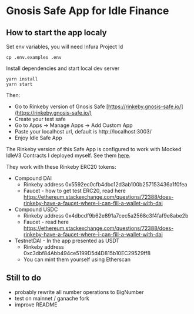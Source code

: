 # Gnosis Safe App for Idle Finance

## How to start the app localy

Set env variables, you will need Infura Project Id

```
cp .env.examples .env
```

Install dependencies and start local dev server

```
yarn install
yarn start
```

Then:

- Go to Rinkeby version of Gnosis Safe [https://rinkeby.gnosis-safe.io/](https://rinkeby.gnosis-safe.io/)
- Create your test safe
- Go to Apps -> Manage Apps -> Add Custom App
- Paste your localhost url, default is http://localhost:3003/
- Enjoy Idle Safe App

The Rinkeby version of this Safe App is configured to work with Mocked IdleV3 Contracts I deployed myself. See them [here](https://github.com/krzysu/idle-contract-mock).

They work with these Rinkeby ERC20 tokens:

- Compound DAI
  - Rinkeby address 0x5592ec0cfb4dbc12d3ab100b257153436a1f0fea
  - Faucet - how to get test ERC20, read here https://ethereum.stackexchange.com/questions/72388/does-rinkeby-have-a-faucet-where-i-can-fill-a-wallet-with-dai
- Compound USDC
  - Rinkeby address 0x4dbcdf9b62e891a7cec5a2568c3f4faf9e8abe2b
  - Faucet - read here https://ethereum.stackexchange.com/questions/72388/does-rinkeby-have-a-faucet-where-i-can-fill-a-wallet-with-dai
- TestnetDAI - In the app presented as USDT
  - Rinkeby address 0xc3dbf84Abb494ce5199D5d4D815b10EC29529ff8
  - You can mint them yourself using Etherscan

## Still to do

- probably rewrite all number operations to BigNumber
- test on mainnet / ganache fork
- improve README
